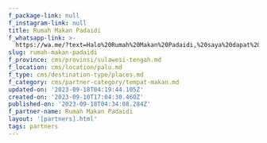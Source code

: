 ```yaml
---
f_package-link: null
f_instagram-link: null
title: Rumah Makan Padaidi
f_whatsapp-link: >-
  https://wa.me/?text=Halo%20Rumah%20Makan%20Padaidi,%20saya%20dapat%20info%20dari%20@loocale.id%20dan%20punya%20pertanyaan
slug: rumah-makan-padaidi
f_province: cms/provinsi/sulawesi-tengah.md
f_location: cms/location/palu.md
f_type: cms/destination-type/places.md
f_category: cms/partner-category/tempat-makan.md
updated-on: '2023-09-18T04:19:44.105Z'
created-on: '2023-09-10T17:04:30.460Z'
published-on: '2023-09-18T04:34:08.284Z'
f_partner-name: Rumah Makan Padaidi
layout: '[partners].html'
tags: partners
---
```



